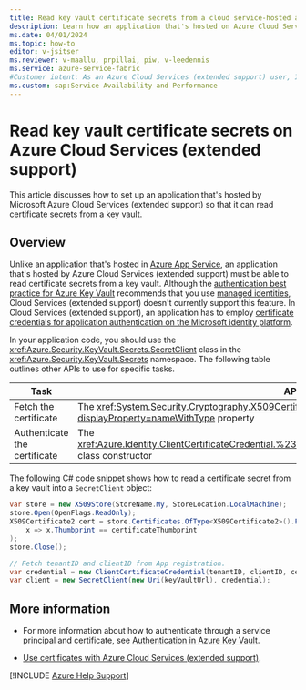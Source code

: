 ```yaml
---
title: Read key vault certificate secrets from a cloud service-hosted app
description: Learn how an application that's hosted on Azure Cloud Services (extended support) can read certificate secrets that are stored in Azure Key Vault.
ms.date: 04/01/2024
ms.topic: how-to
editor: v-jsitser
ms.reviewer: v-maallu, prpillai, piw, v-leedennis
ms.service: azure-service-fabric
#Customer intent: As an Azure Cloud Services (extended support) user, I want to know how an application that's hosted on a cloud service can read certificate secrets that are stored in Azure Key Vault so that I can authenticate customers without the use of managed identities.
ms.custom: sap:Service Availability and Performance
---
```


# Read key vault certificate secrets on Azure Cloud Services (extended support)

This article discusses how to set up an application that's hosted by Microsoft Azure Cloud Services (extended support) so that it can read certificate secrets from a key vault.

## Overview

Unlike an application that's hosted in [Azure App Service](/azure/app-service/overview), an application that's hosted by Azure Cloud Services (extended support) must be able to read certificate secrets from a key vault. Although the [authentication best practice for Azure Key Vault](/azure/key-vault/general/developers-guide#authentication-best-practices) recommends that you use [managed identities](/azure/active-directory/managed-identities-azure-resources/overview), Cloud Services (extended support) doesn't currently support this feature. In Cloud Services (extended support), an application has to employ [certificate credentials for application authentication on the Microsoft identity platform](/azure/active-directory/develop/active-directory-certificate-credentials).

In your application code, you should use the <xref:Azure.Security.KeyVault.Secrets.SecretClient> class in the <xref:Azure.Security.KeyVault.Secrets> namespace. The following table outlines other APIs to use for specific tasks.

| Task | API | Namespace |
|--|--|--|
| Fetch the certificate | The <xref:System.Security.Cryptography.X509Certificates.X509Store.Certificates?displayProperty=nameWithType> property | <xref:System.Security.Cryptography.X509Certificates> |
| Authenticate the certificate | The <xref:Azure.Identity.ClientCertificateCredential.%23ctor(System.String,System.String,System.String)> class constructor | <xref:Azure.Identity> |

The following C# code snippet shows how to read a certificate secret from a key vault into a `SecretClient` object:

```csharp
var store = new X509Store(StoreName.My, StoreLocation.LocalMachine);
store.Open(OpenFlags.ReadOnly);
X509Certificate2 cert = store.Certificates.OfType<X509Certificate2>().FirstOrDefault(
    x => x.Thumbprint == certificateThumbprint
);
store.Close();

// Fetch tenantID and clientID from App registration.
var credential = new ClientCertificateCredential(tenantID, clientID, cert);
var client = new SecretClient(new Uri(keyVaultUrl), credential);
```

## More information

- For more information about how to authenticate through a service principal and certificate, see [Authentication in Azure Key Vault](/azure/key-vault/general/authentication).

- [Use certificates with Azure Cloud Services (extended support)](/azure/cloud-services-extended-support/certificates-and-key-vault).

[!INCLUDE [Azure Help Support](../../../../includes/azure-help-support.md)]
